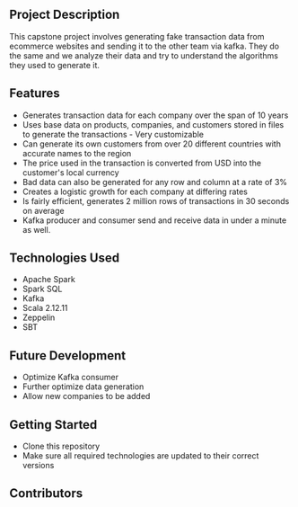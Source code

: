 ## Project Description
This capstone project involves generating fake transaction data from ecommerce websites and sending it to the other team via kafka. They do the same and we analyze their data and try to understand the algorithms they used to generate it.
## Features
- Generates transaction data for each company over the span of 10 years
- Uses base data on products, companies, and customers stored in files to generate the transactions
      - Very customizable
- Can generate its own customers from over 20 different countries with accurate names to the region
- The price used in the transaction is converted from USD into the customer's local currency
- Bad data can also be generated for any row and column at a rate of 3%
- Creates a logistic growth for each company at differing rates
- Is fairly efficient, generates 2 million rows of transactions in 30 seconds on average
- Kafka producer and consumer send and receive data in under a minute as well.
## Technologies Used
- Apache Spark
- Spark SQL
- Kafka
- Scala 2.12.11
- Zeppelin
- SBT
## Future Development
- Optimize Kafka consumer
- Further optimize data generation
- Allow new companies to be added
## Getting Started
- Clone this repository
- Make sure all required technologies are updated to their correct versions
## Contributors
